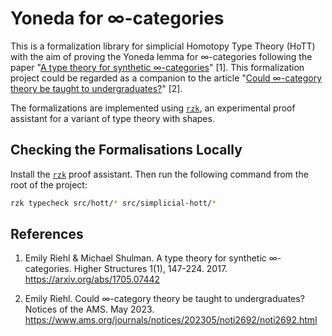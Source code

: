 # Yoneda for ∞-categories

This is a formalization library for simplicial Homotopy Type Theory (HoTT) with
the aim of proving the Yoneda lemma for ∞-categories following the paper
"[A type theory for synthetic ∞-categories](https://higher-structures.math.cas.cz/api/files/issues/Vol1Iss1/RiehlShulman)"
[1]. This formalization project could be regarded as a companion to the article
"[Could ∞-category theory be taught to undergraduates?](https://www.ams.org/journals/notices/202305/noti2692/noti2692.html)"
[2].

The formalizations are implemented using
[`rzk`](https://github.com/rzk-lang/rzk), an experimental proof assistant for a
variant of type theory with shapes.

## Checking the Formalisations Locally

Install the
[`rzk`](https://rzk-lang.github.io/rzk/latest/getting-started/install/) proof
assistant. Then run the following command from the root of the project:

```sh
rzk typecheck src/hott/* src/simplicial-hott/*
```

## References

1. Emily Riehl & Michael Shulman. A type theory for synthetic ∞-categories.
   Higher Structures 1(1), 147-224. 2017. <https://arxiv.org/abs/1705.07442>

2. Emily Riehl. Could ∞-category theory be taught to undergraduates? Notices of
   the AMS. May 2023.
   <https://www.ams.org/journals/notices/202305/noti2692/noti2692.html>
